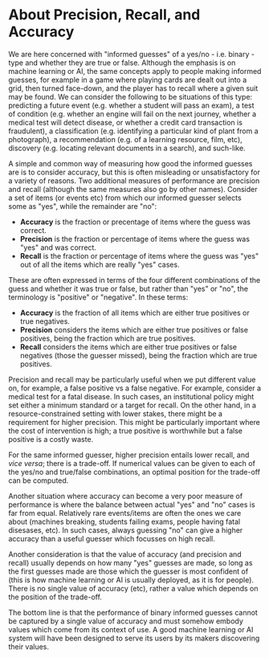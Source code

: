 # About Precision, Recall, and Accuracy
We are here concerned with "informed guesses" of a yes/no - i.e. binary - type and whether they are true or false. Although the emphasis is on machine learning or AI, the same concepts apply to people making informed guesses, for example in a game where playing cards are dealt out into a grid, then turned face-down, and the player has to recall where a given suit may be found. We can consider the following to be situations of this type: predicting a future event (e.g. whether a student will pass an exam), a test of condition (e.g. whether an engine will fail on the next journey, whether a medical test will detect disease, or whether a credit card transaction is fraudulent), a classification (e.g. identifying a particular kind of plant from a photograph), a recommendation (e.g. of a learning resource, film, etc), discovery (e.g. locating relevant documents in a search), and such-like.

A simple and common way of measuring how good the informed guesses are is to consider accuracy, but this is often misleading or unsatisfactory for a variety of reasons. Two additional measures of performance are precision and recall (although the same measures also go by other names). Consider a set of items (or events etc) from which our informed guesser selects some as "yes", while the remainder are "no":  
- __Accuracy__ is the fraction or precentage of items where the guess was correct.  
- __Precision__ is the fraction or percentage of items where the guess was "yes" and was correct.  
- __Recall__ is the fraction or percentage of items where the guess was "yes" out of all the items which are really "yes" cases.

These are often expressed in terms of the four different combinations of the guess and whether it was true or false, but rather than "yes" or "no", the terminology is "positive" or "negative". In these terms:  
- __Accuracy__ is the fraction of all items which are either true positives or true negatives.  
- __Precision__ considers the items which are either true positives or false positives, being the fraction which are true positives.  
- __Recall__ considers the items which are either true positives or false negatives (those the guesser missed), being the fraction which are true positives.  

Precision and recall may be particularly useful when we put different value on, for example, a false positive vs a false negative. For example, consider a medical test for a fatal disease. In such cases, an institutional policy might set either a minimum standard or a target for recall. On the other hand, in a resource-constrained setting with lower stakes, there might be a requirement for higher precision. This might be particularly important where the cost of intervention is high; a true positive is worthwhile but a false positive is a costly waste.

For the same informed guesser, higher precision entails lower recall, and _vice versa_; there is a trade-off. If numerical values can be given to each of the yes/no and true/false combinations, an optimal position for the trade-off can be computed.

Another situation where accuracy can become a very poor measure of performance is where the balance between actual "yes" and "no" cases is far from equal. Relatively rare events/items are often the ones we care about (machines breaking, students failing exams, people having fatal disesases, etc). In such cases, always guessing "no" can give a higher accuracy than a useful guesser which focusses on high recall.

Another consideration is that the value of accuracy (and precision and recall) usually depends on how many "yes" guesses are made, so long as the first guesses made are those which the guesser is most confident of (this is how machine learning or AI is usually deployed, as it is for people). There is no single value of accuracy (etc), rather a value which depends on the position of the trade-off.

The bottom line is that the performance of binary informed guesses cannot be captured by a single value of accuracy and must somehow embody values which come from its context of use. A good machine learning or AI system will have been designed to serve its users by its makers discovering their values.